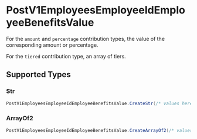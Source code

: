 # PostV1EmployeesEmployeeIdEmployeeBenefitsValue

For the `amount` and `percentage` contribution types, the value of the corresponding amount or percentage.

For the `tiered` contribution type, an array of tiers.


## Supported Types

### Str

```csharp
PostV1EmployeesEmployeeIdEmployeeBenefitsValue.CreateStr(/* values here */);
```

### ArrayOf2

```csharp
PostV1EmployeesEmployeeIdEmployeeBenefitsValue.CreateArrayOf2(/* values here */);
```
